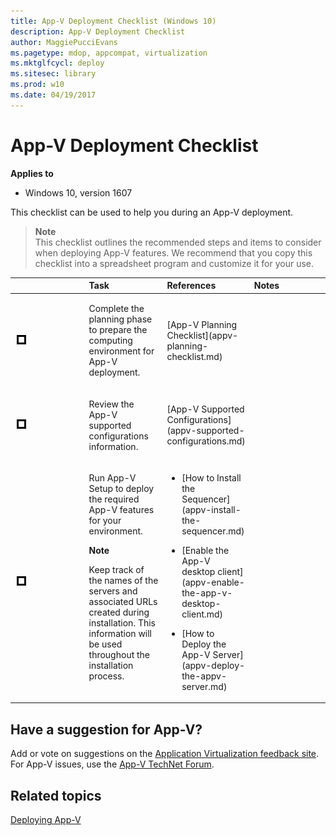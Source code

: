 ```yaml
---
title: App-V Deployment Checklist (Windows 10)
description: App-V Deployment Checklist
author: MaggiePucciEvans
ms.pagetype: mdop, appcompat, virtualization
ms.mktglfcycl: deploy
ms.sitesec: library
ms.prod: w10
ms.date: 04/19/2017
---
```



# App-V Deployment Checklist

**Applies to**
-   Windows 10, version 1607

This checklist can be used to help you during an App-V deployment.

>**Note**<br>
This checklist outlines the recommended steps and items to consider when deploying App-V features. We recommend that you copy this checklist into a spreadsheet program and customize it for your use.

<table>
<colgroup>
<col width="25%" />
<col width="25%" />
<col width="25%" />
<col width="25%" />
</colgroup>
<thead>
<tr class="header">
<th align="left"></th>
<th align="left">Task</th>
<th align="left">References</th>
<th align="left">Notes</th>
</tr>
</thead>
<tbody>
<tr class="odd">
<td align="left"><img src="images/checklistbox.gif" alt="Checklist box" /></td>
<td align="left"><p>Complete the planning phase to prepare the computing environment for App-V deployment.</p></td>
<td align="left"><p>[App-V Planning Checklist](appv-planning-checklist.md)</p></td>
<td align="left"><p></p></td>
</tr>
<tr class="even">
<td align="left"><img src="images/checklistbox.gif" alt="Checklist box" /></td>
<td align="left"><p>Review the App-V supported configurations information.</p></td>
<td align="left"><p>[App-V Supported Configurations](appv-supported-configurations.md)</p></td>
<td align="left"><p></p></td>
</tr>
<tr class="odd">
<td align="left"><img src="images/checklistbox.gif" alt="Checklist box" /></td>
<td align="left"><p>Run App-V Setup to deploy the required App-V features for your environment.</p>
<div class="alert">
<strong>Note</strong>  
<p>Keep track of the names of the servers and associated URLs created during installation. This information will be used throughout the installation process.</p>
</div>
<div>
 
</div></td>
<td align="left"><p></p>
<ul>
<li><p>[How to Install the Sequencer](appv-install-the-sequencer.md)</p></li>
<li><p>[Enable the App-V desktop client](appv-enable-the-app-v-desktop-client.md)</p></li>
<li><p>[How to Deploy the App-V Server](appv-deploy-the-appv-server.md)</p></li>
</ul></td>
<td align="left"><p></p></td>
</tr>
</tbody>
</table>

## Have a suggestion for App-V?


Add or vote on suggestions on the [Application Virtualization feedback site](http://appv.uservoice.com/forums/280448-microsoft-application-virtualization).<br>For App-V issues, use the [App-V TechNet Forum](https://social.technet.microsoft.com/Forums/en-US/home?forum=mdopappv).

## Related topics

[Deploying App-V](appv-deploying-appv.md)
